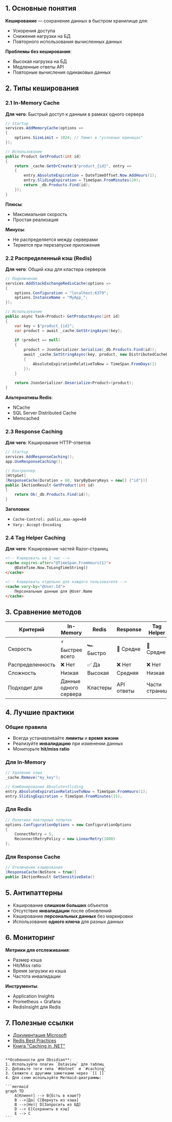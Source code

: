 ## 1. Основные понятия
**Кеширование** — сохранение данных в быстром хранилище для:
- Ускорения доступа
- Снижения нагрузки на БД
- Повторного использования вычисленных данных

**Проблемы без кеширования**:
- Высокая нагрузка на БД
- Медленные ответы API
- Повторные вычисления одинаковых данных

## 2. Типы кеширования

### 2.1 In-Memory Cache
**Для чего**: Быстрый доступ к данным в рамках одного сервера

```csharp
// Startup
services.AddMemoryCache(options => 
{
    options.SizeLimit = 1024; // Лимит в "условных единицах"
});

// Использование
public Product GetProduct(int id)
{
    return _cache.GetOrCreate($"product_{id}", entry =>
    {
        entry.AbsoluteExpiration = DateTimeOffset.Now.AddHours(1);
        entry.SlidingExpiration = TimeSpan.FromMinutes(20);
        return _db.Products.Find(id);
    });
}
```

**Плюсы**:
- Максимальная скорость
- Простая реализация

**Минусы**:
- Не распределяется между серверами
- Теряется при перезапуске приложения

### 2.2 Распределенный кэш (Redis)
**Для чего**: Общий кэш для кластера серверов

```csharp
// Подключение
services.AddStackExchangeRedisCache(options =>
{
    options.Configuration = "localhost:6379";
    options.InstanceName = "MyApp_";
});

// Использование
public async Task<Product> GetProductAsync(int id)
{
    var key = $"product_{id}";
    var product = await _cache.GetStringAsync(key);
    
    if (product == null)
    {
        product = JsonSerializer.Serialize(_db.Products.Find(id));
        await _cache.SetStringAsync(key, product, new DistributedCacheEntryOptions
        {
            AbsoluteExpirationRelativeToNow = TimeSpan.FromDays(1)
        });
    }
    
    return JsonSerializer.Deserialize<Product>(product);
}
```

**Альтернативы Redis**:
- NCache
- SQL Server Distributed Cache
- Memcached

### 2.3 Response Caching
**Для чего**: Кэширование HTTP-ответов

```csharp
// Startup
services.AddResponseCaching();
app.UseResponseCaching();

// Контроллер
[HttpGet]
[ResponseCache(Duration = 60, VaryByQueryKeys = new[] {"id"})]
public IActionResult GetProduct(int id)
{
    return Ok(_db.Products.Find(id));
}
```

**Заголовки**:
- `Cache-Control: public,max-age=60`
- `Vary: Accept-Encoding`

### 2.4 Tag Helper Caching
**Для чего**: Кэширование частей Razor-страниц

```html
<!-- Кэшировать на 1 час -->
<cache expires-after="@TimeSpan.FromHours(1)">
    @DateTime.Now.ToLongTimeString()
</cache>

<!-- Кэшировать отдельно для каждого пользователя -->
<cache vary-by="@User.Id">
    Персональные данные для @User.Name
</cache>
```

## 3. Сравнение методов

| Критерий            | In-Memory | Redis  | Response | Tag Helper |
|---------------------|----------|--------|----------|------------|
| Скорость           | ⚡️ Быстрее всего | 🏎️ Быстро | 🚗 Средне | 🚗 Средне |
| Распределенность   | ❌ Нет    | ✅ Да   | ❌ Нет    | ❌ Нет     |
| Сложность          | Низкая   | Высокая | Средняя  | Низкая     |
| Подходит для       | Данные одного сервера | Кластеры | API ответы | Части страниц |

## 4. Лучшие практики

### Общие правила
- Всегда устанавливайте **лимиты** и **время жизни**
- Реализуйте **инвалидацию** при изменении данных
- Мониторьте **hit/miss ratio**

### Для In-Memory
```csharp
// Удаление кэша
_cache.Remove("my_key");

// Комбинирование Absolute+Sliding
entry.AbsoluteExpirationRelativeToNow = TimeSpan.FromHours(1);
entry.SlidingExpiration = TimeSpan.FromMinutes(15);
```

### Для Redis
```csharp
// Политики повторных попыток
options.ConfigurationOptions = new ConfigurationOptions
{
    ConnectRetry = 5,
    ReconnectRetryPolicy = new LinearRetry(1000)
};
```

### Для Response Cache
```csharp
// Отключение кэширования
[ResponseCache(NoStore = true)]
public IActionResult GetSensitiveData()
```

## 5. Антипаттерны
- Кэширование **слишком больших** объектов
- Отсутствие **инвалидации** после обновлений
- Кэширование **персональных данных** без маркировки
- Использование **одного ключа** для разных данных

## 6. Мониторинг
**Метрики для отслеживания**:
- Размер кэша
- Hit/Miss ratio
- Время загрузки из кэша
- Частота инвалидации

**Инструменты**:
- Application Insights
- Prometheus + Grafana
- RedisInsight для Redis

## 7. Полезные ссылки
- [Документация Microsoft](https://learn.microsoft.com/aspnet/core/performance/caching)
- [Redis Best Practices](https://redis.io/docs/management/best-practices/)
- [Книга "Caching in .NET"](https://www.manning.com/books/caching-in-dot-net)
````

**Особенности для Obsidian**:
1. Используйте плагин `Dataview` для таблиц
2. Добавьте теги типа `#dotnet` и `#caching`
3. Свяжите с другими заметками через `[[ ]]`
4. Для схем используйте Mermaid-диаграммы:

```mermaid
graph TD
    A[Клиент] --> B{Есть в кэше?}
    B -->|Да| C[Вернуть из кэша]
    B -->|Нет| D[Запросить из БД]
    D --> E[Сохранить в кэш]
    E --> C
```
